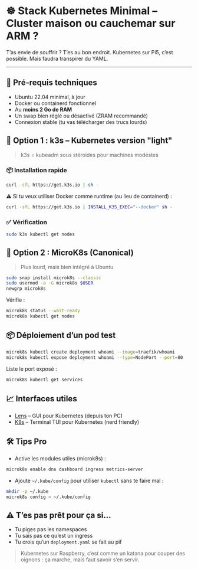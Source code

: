# ☸️ Stack Kubernetes Minimal – Cluster maison ou cauchemar sur ARM ?

T’as envie de souffrir ? T’es au bon endroit. Kubernetes sur Pi5, c’est possible. Mais faudra transpirer du YAML.

---

## 🚨 Pré-requis techniques

- Ubuntu 22.04 minimal, à jour
- Docker ou containerd fonctionnel
- Au **moins 2 Go de RAM**
- Un swap bien réglé ou désactivé (ZRAM recommandé)
- Connexion stable (tu vas télécharger des trucs lourds)

## 🧱 Option 1 : k3s – Kubernetes version "light"

> k3s = kubeadm sous stéroïdes pour machines modestes

### 📦 Installation rapide

```bash
curl -sfL https://get.k3s.io | sh -
```

⚠️ Si tu veux utiliser Docker comme runtime (au lieu de containerd) :

```bash
curl -sfL https://get.k3s.io | INSTALL_K3S_EXEC="--docker" sh -
```

### ✅ Vérification

```bash
sudo k3s kubectl get nodes
```

## 🧱 Option 2 : MicroK8s (Canonical)

> Plus lourd, mais bien intégré à Ubuntu

```bash
sudo snap install microk8s --classic
sudo usermod -a -G microk8s $USER
newgrp microk8s
```

Vérifie :

```bash
microk8s status --wait-ready
microk8s kubectl get nodes
```

## 📦 Déploiement d’un pod test

```bash
microk8s kubectl create deployment whoami --image=traefik/whoami
microk8s kubectl expose deployment whoami --type=NodePort --port=80
```

Liste le port exposé :

```bash
microk8s kubectl get services
```

## 📈 Interfaces utiles

- [Lens](https://k8slens.dev/) – GUI pour Kubernetes (depuis ton PC)
- [K9s](https://k9scli.io/) – Terminal TUI pour Kubernetes (nerd friendly)

## 🛠️ Tips Pro

- Active les modules utiles (microk8s) :

```bash
microk8s enable dns dashboard ingress metrics-server
```

- Ajoute `~/.kube/config` pour utiliser `kubectl` sans te faire mal :

```bash
mkdir -p ~/.kube
microk8s config > ~/.kube/config
```

## ⚠️ T’es pas prêt pour ça si…

- Tu piges pas les namespaces
- Tu sais pas ce qu’est un ingress
- Tu crois qu’un `deployment.yaml` se fait au pif

> Kubernetes sur Raspberry, c’est comme un katana pour couper des oignons : ça marche, mais faut savoir s’en servir.
